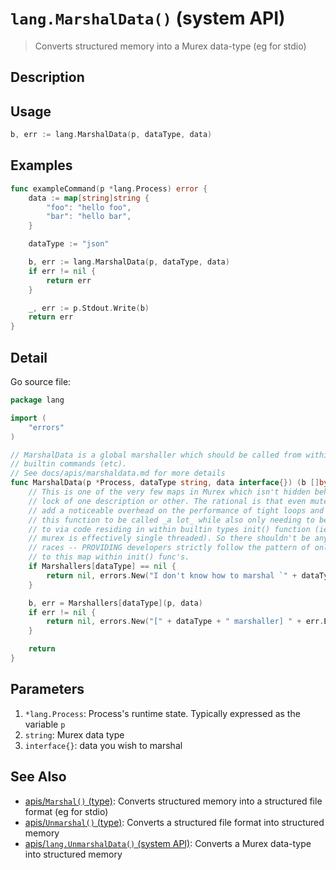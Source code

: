 # `lang.MarshalData()` (system API)

> Converts structured memory into a Murex data-type (eg for stdio)

## Description

## Usage

```go
b, err := lang.MarshalData(p, dataType, data)
```

## Examples

```go
func exampleCommand(p *lang.Process) error {
    data := map[string]string {
        "foo": "hello foo",
        "bar": "hello bar",
    }

    dataType := "json"

    b, err := lang.MarshalData(p, dataType, data)
    if err != nil {
        return err
    }

    _, err := p.Stdout.Write(b)
    return err
}
```

## Detail

Go source file:

```go
package lang

import (
	"errors"
)

// MarshalData is a global marshaller which should be called from within murex
// builtin commands (etc).
// See docs/apis/marshaldata.md for more details
func MarshalData(p *Process, dataType string, data interface{}) (b []byte, err error) {
	// This is one of the very few maps in Murex which isn't hidden behind a sync
	// lock of one description or other. The rational is that even mutexes can
	// add a noticeable overhead on the performance of tight loops and I expect
	// this function to be called _a lot_ while also only needing to be written
	// to via code residing in within builtin types init() function (ie while
	// murex is effectively single threaded). So there shouldn't be any data-
	// races -- PROVIDING developers strictly follow the pattern of only writing
	// to this map within init() func's.
	if Marshallers[dataType] == nil {
		return nil, errors.New("I don't know how to marshal `" + dataType + "`.")
	}

	b, err = Marshallers[dataType](p, data)
	if err != nil {
		return nil, errors.New("[" + dataType + " marshaller] " + err.Error())
	}

	return
}
```

## Parameters

1. `*lang.Process`: Process's runtime state. Typically expressed as the variable `p`
2. `string`: Murex data type
3. `interface{}`: data you wish to marshal

## See Also

- [apis/`Marshal()` (type)](/apis/Marshal.md):
  Converts structured memory into a structured file format (eg for stdio)
- [apis/`Unmarshal()` (type)](/apis/Unmarshal.md):
  Converts a structured file format into structured memory
- [apis/`lang.UnmarshalData()` (system API)](/apis/lang.UnmarshalData.md):
  Converts a Murex data-type into structured memory
